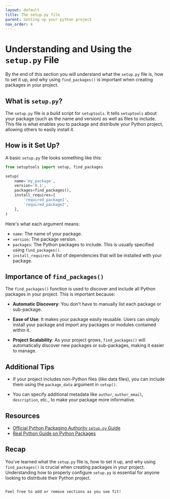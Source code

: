 ```yaml
---
layout: default
title: The setup.py file
parent: Setting up your python project
nav_order: 4
---
```



# Understanding and Using the `setup.py` File

By the end of this section you will understand what the `setup.py` file is, how to set it up, and why using `find_packages()` is important when creating packages in your project.

## What is `setup.py`?

The `setup.py` file is a build script for `setuptools`. It tells `setuptools` about your package (such as the name and version) as well as files to include. This file is what enables you to package and distribute your Python project, allowing others to easily install it.

## How is it Set Up?

A basic `setup.py` file looks something like this:

```python
from setuptools import setup, find_packages

setup(
    name='my_package',
    version='0.1',
    packages=find_packages(),
    install_requires=[
        'required_package1',
        'required_package2',
    ],
)
```

Here's what each argument means:

- `name`: The name of your package.
- `version`: The package version.
- `packages`: The Python packages to include. This is usually specified using `find_packages()`.
- `install_requires`: A list of dependencies that will be installed with your package.

## Importance of `find_packages()`

The `find_packages()` function is used to discover and include all Python packages in your project. This is important because:

- **Automatic Discovery**: You don't have to manually list each package or sub-package.
  
- **Ease of Use**: It makes your package easily reusable. Users can simply install your package and import any packages or modules contained within it.

- **Project Scalability**: As your project grows, `find_packages()` will automatically discover new packages or sub-packages, making it easier to manage.

## Additional Tips

- If your project includes non-Python files (like data files), you can include them using the `package_data` argument in `setup()`.

- You can specify additional metadata like `author`, `author_email`, `description`, etc., to make your package more informative.

## Resources

- [Official Python Packaging Authority `setup.py` Guide](https://packaging.python.org/guides/distributing-packages-using-setuptools/#setup-py)
- [Real Python Guide on Python Packages](https://realpython.com/tutorials/packages/)

## Recap

You've learned what the `setup.py` file is, how to set it up, and why using `find_packages()` is crucial when creating packages in your project. Understanding how to properly configure `setup.py` is essential for anyone looking to distribute their Python project.
```

Feel free to add or remove sections as you see fit!